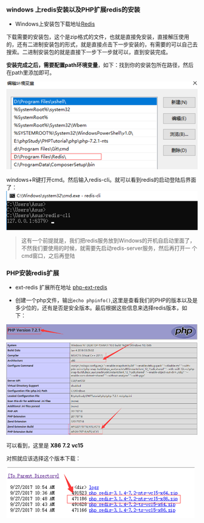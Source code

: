 ### windows 上redis安装以及PHP扩展redis的安装

* Windows上安装包下载地址[Redis](https://github.com/ServiceStack/redis-windows/tree/master/downloads)

下载需要的安装包，这个是zip格式的文件，也就是直接免安装，直接解压使用的，还有二进制安装包的形式，就是直接点击下一步安装的，有需要的可以自己去
搜索。二进制安装包的就是直接下一步下一步就可以，直到安装完成。

**安装完成之后，需要配置path环境变量**，如下：找到你的安装包所在路径，然后在path里添加即可。

![path环境变量](redis-1.png)

windows+R键打开cmd。然后输入redis-cli。就可以看到redis的启动登陆后界面了：
![redis启动](redis-2.png)

> 这有一个前提就是，我们把redis服务放到Windows的开机自启动里面了，不然我们要使用的时候，就需要先启动redis-server服务，然后再打开一
个cmd窗口，之后再登陆

### PHP安装redis扩展

* ext-redis 扩展所在地址 [php-ext-redis](https://windows.php.net/downloads/pecl/snaps/redis/3.1.4/)

* 创建一个php文件，输出`echo phpinfo()`,这里是查看我们的PHP的版本以及是多少位的，还有是否是安全版本。最后根据这些信息来选择redis版本，如
下：

![phpinfo](redis-3.png)

可以看到，这里是 **X86** **7.2**  **vc15**

对照就应该选择这个版本下载：

![ext-redis](redis-4.png)


